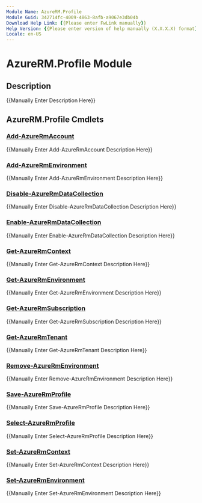 ```yaml
---
Module Name: AzureRM.Profile
Module Guid: 342714fc-4009-4863-8afb-a9067e3db04b
Download Help Link: {{Please enter FwLink manually}}
Help Version: {{Please enter version of help manually (X.X.X.X) format}}
Locale: en-US
---
```


# AzureRM.Profile Module
## Description
{{Manually Enter Description Here}}

## AzureRM.Profile Cmdlets
### [Add-AzureRmAccount](Add-AzureRmAccount.md)
{{Manually Enter Add-AzureRmAccount Description Here}}

### [Add-AzureRmEnvironment](Add-AzureRmEnvironment.md)
{{Manually Enter Add-AzureRmEnvironment Description Here}}

### [Disable-AzureRmDataCollection](Disable-AzureRmDataCollection.md)
{{Manually Enter Disable-AzureRmDataCollection Description Here}}

### [Enable-AzureRmDataCollection](Enable-AzureRmDataCollection.md)
{{Manually Enter Enable-AzureRmDataCollection Description Here}}

### [Get-AzureRmContext](Get-AzureRmContext.md)
{{Manually Enter Get-AzureRmContext Description Here}}

### [Get-AzureRmEnvironment](Get-AzureRmEnvironment.md)
{{Manually Enter Get-AzureRmEnvironment Description Here}}

### [Get-AzureRmSubscription](Get-AzureRmSubscription.md)
{{Manually Enter Get-AzureRmSubscription Description Here}}

### [Get-AzureRmTenant](Get-AzureRmTenant.md)
{{Manually Enter Get-AzureRmTenant Description Here}}

### [Remove-AzureRmEnvironment](Remove-AzureRmEnvironment.md)
{{Manually Enter Remove-AzureRmEnvironment Description Here}}

### [Save-AzureRmProfile](Save-AzureRmProfile.md)
{{Manually Enter Save-AzureRmProfile Description Here}}

### [Select-AzureRmProfile](Select-AzureRmProfile.md)
{{Manually Enter Select-AzureRmProfile Description Here}}

### [Set-AzureRmContext](Set-AzureRmContext.md)
{{Manually Enter Set-AzureRmContext Description Here}}

### [Set-AzureRmEnvironment](Set-AzureRmEnvironment.md)
{{Manually Enter Set-AzureRmEnvironment Description Here}}

